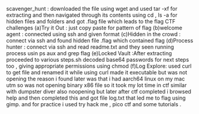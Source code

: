 scavenger_hunt : downloaded the file using wget and used tar -xf for extracting and then navigated through its contents using cd , ls -a for hidden files and folders and got .flag file which leads to the flag
CTF challenges 
(a)Try it Out : just copy paste for pattern of flag
(b)welcome agent : connected using ssh and given format
(c)Hidden in the crowd : connect via ssh and found hidden file .flag which contained flag
(d)Process hunter : connect via ssh and read readme.txt and they seen running process usin ps aux and grep flag 
(e)Locked Vault :After extracting  proceeded to various steps.sh decoded base64 passwords for next steps too , giving appropriate permissions using chmod
(f)Log Explore: used curl to get file and renamed it while using curl made it executable but was not opening the reason i found   later was that i had aarch64 linux on my mac utm so was not opening binary x86 file so it took my lot time in ctf similar with dumpster diver also noopening but later after ctf completed i browsed help and then completed this and got file log.txt that led me to flag using gimp.
  and for practice i used try hack me , pico ctf and some tutorials .
